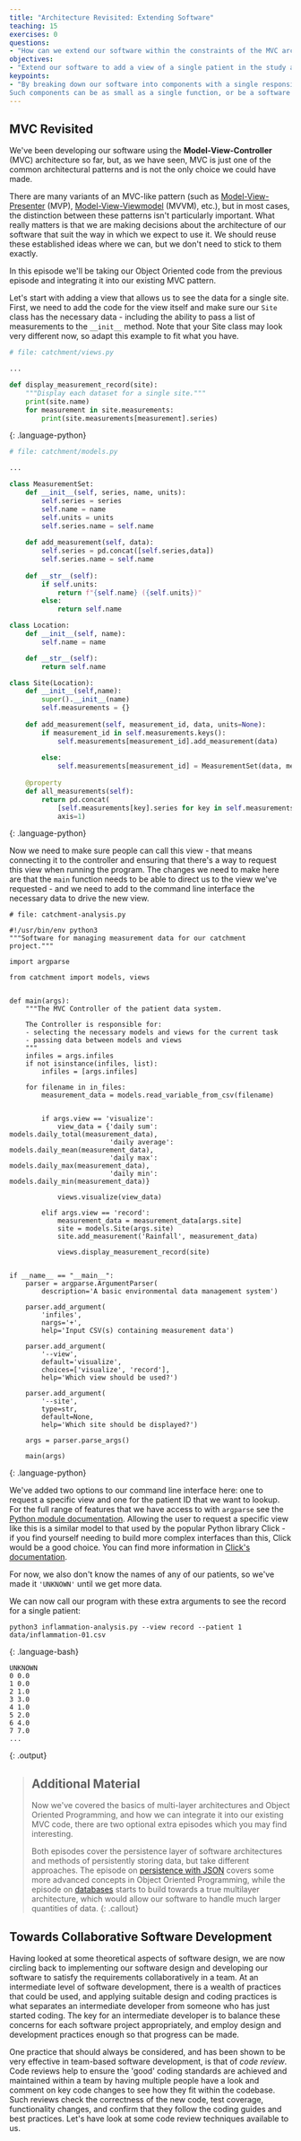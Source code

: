 ```yaml
---
title: "Architecture Revisited: Extending Software"
teaching: 15
exercises: 0
questions:
- "How can we extend our software within the constraints of the MVC architecture?"
objectives:
- "Extend our software to add a view of a single patient in the study and the software's command line interface to request a specific view."
keypoints:
- "By breaking down our software into components with a single responsibility, we avoid having to rewrite it all when requirements change. 
Such components can be as small as a single function, or be a software package in their own right."
---
```


## MVC Revisited

We've been developing our software using the **Model-View-Controller** (MVC) architecture so far, but, as we have seen, MVC is just one of the common architectural patterns and is not the only choice we could have made.

There are many variants of an MVC-like pattern (such as [Model-View-Presenter](https://en.wikipedia.org/wiki/Model%E2%80%93view%E2%80%93presenter) (MVP), [Model-View-Viewmodel](https://en.wikipedia.org/wiki/Model%E2%80%93view%E2%80%93viewmodel) (MVVM), etc.), but in most cases, the distinction between these patterns isn't particularly important.
What really matters is that we are making decisions about the architecture of our software that suit the way in which we expect to use it.
We should reuse these established ideas where we can, but we don't need to stick to them exactly.

In this episode we'll be taking our Object Oriented code from the previous episode and integrating it into our existing MVC pattern.

Let's start with adding a view that allows us to see the data for a single site.
First, we need to add the code for the view itself and make sure our `Site` class has the necessary data - including the ability to pass a list of measurements to the `__init__` method.
Note that your Site class may look very different now, so adapt this example to fit what you have.

~~~ python
# file: catchment/views.py

...

def display_measurement_record(site):
    """Display each dataset for a single site."""
    print(site.name)
    for measurement in site.measurements:
        print(site.measurements[measurement].series)
~~~
{: .language-python}

~~~ python
# file: catchment/models.py

...

class MeasurementSet:
    def __init__(self, series, name, units):
        self.series = series
        self.name = name
        self.units = units
        self.series.name = self.name
    
    def add_measurement(self, data):
        self.series = pd.concat([self.series,data])
        self.series.name = self.name
    
    def __str__(self):
        if self.units:
            return f"{self.name} ({self.units})"
        else:
            return self.name

class Location:
    def __init__(self, name):
        self.name = name

    def __str__(self):
        return self.name

class Site(Location):
    def __init__(self,name):
        super().__init__(name)
        self.measurements = {}
    
    def add_measurement(self, measurement_id, data, units=None):    
        if measurement_id in self.measurements.keys():
            self.measurements[measurement_id].add_measurement(data)
    
        else:
            self.measurements[measurement_id] = MeasurementSet(data, measurement_id, units)
    
    @property
    def all_measurements(self):
        return pd.concat(
            [self.measurements[key].series for key in self.measurements.keys()],
            axis=1)


~~~
{: .language-python}

Now we need to make sure people can call this view - that means connecting it to the controller and ensuring that there's a way to request this view when running the program.
The changes we need to make here are that the `main` function needs to be able to direct us to the view we've requested - and we need to add to the command line interface the necessary data to drive the new view.

~~~
# file: catchment-analysis.py

#!/usr/bin/env python3
"""Software for managing measurement data for our catchment project."""

import argparse

from catchment import models, views


def main(args):
    """The MVC Controller of the patient data system.

    The Controller is responsible for:
    - selecting the necessary models and views for the current task
    - passing data between models and views
    """
    infiles = args.infiles
    if not isinstance(infiles, list):
        infiles = [args.infiles]

    for filename in in_files:
        measurement_data = models.read_variable_from_csv(filename)


        if args.view == 'visualize':
            view_data = {'daily sum': models.daily_total(measurement_data),
                         'daily average': models.daily_mean(measurement_data),
                         'daily max': models.daily_max(measurement_data),
                         'daily min': models.daily_min(measurement_data)}
        
            views.visualize(view_data)

        elif args.view == 'record':
            measurement_data = measurement_data[args.site]
            site = models.Site(args.site)
            site.add_measurement('Rainfall', measurement_data)

            views.display_measurement_record(site)


if __name__ == "__main__":
    parser = argparse.ArgumentParser(
        description='A basic environmental data management system')
    
    parser.add_argument(
        'infiles',
        nargs='+',
        help='Input CSV(s) containing measurement data')

    parser.add_argument(
        '--view',
        default='visualize',
        choices=['visualize', 'record'],
        help='Which view should be used?')

    parser.add_argument(
        '--site',
        type=str,
        default=None,
        help='Which site should be displayed?')

    args = parser.parse_args()

    main(args)
~~~
{: .language-python}

We've added two options to our command line interface here: one to request a specific view and one for the patient ID that we want to lookup.
For the full range of features that we have access to with `argparse` see the [Python module documentation](https://docs.python.org/3/library/argparse.html?highlight=argparse#module-argparse).
Allowing the user to request a specific view like this is a similar model to that used by the popular Python library Click - if you find yourself needing to build more complex interfaces than this, Click would be a good choice.
You can find more information in [Click's documentation](https://click.palletsprojects.com/).

For now, we also don't know the names of any of our patients, so we've made it `'UNKNOWN'` until we get more data.

We can now call our program with these extra arguments to see the record for a single patient:

~~~
python3 inflammation-analysis.py --view record --patient 1 data/inflammation-01.csv
~~~
{: .language-bash}

~~~
UNKNOWN
0 0.0
1 0.0
2 1.0
3 3.0
4 1.0
5 2.0
6 4.0
7 7.0
...
~~~
{: .output}

> ## Additional Material
> 
> Now we've covered the basics of multi-layer architectures and Object Oriented Programming, and how we can integrate it into our existing MVC code, there are two optional extra episodes which you may find interesting.
> 
> Both episodes cover the persistence layer of software architectures and methods of persistently storing data, but take different approaches.
> The episode on [persistence with JSON](/persistence) covers some more advanced concepts in Object Oriented Programming, while the episode on [databases](/databases) starts to build towards a true multilayer architecture, which would allow our software to handle much larger quantities of data.
{: .callout}
                    

## Towards Collaborative Software Development

Having looked at some theoretical aspects of software design, we are now circling back to 
implementing our software design and developing our software to satisfy the requirements collaboratively 
in a team. At an intermediate level of software development, there is a wealth of practices that could be used, and applying suitable design and coding practices is what separates an intermediate developer from someone who has just started coding. The key for an intermediate developer is to balance these concerns for each software project appropriately, and employ design and development practices enough so that progress can be made. 

One practice that should always be considered, and has been shown to be very effective in team-based
software development, is that of *code review*. Code reviews help to ensure the 'good' coding standards are achieved
and maintained within a team by having multiple people have a look and comment on key code changes to see how they fit
within the codebase. Such reviews check the correctness of the new code, test coverage, functionality changes,
and confirm that they follow the coding guides and best practices. Let's have look at some code review techniques
available to us.
